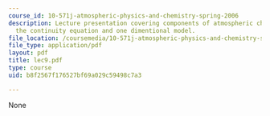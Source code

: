 ```yaml
---
course_id: 10-571j-atmospheric-physics-and-chemistry-spring-2006
description: Lecture presentation covering components of atmospheric chemistry models,
  the continuity equation and one dimentional model.
file_location: /coursemedia/10-571j-atmospheric-physics-and-chemistry-spring-2006/b8f2567f176527bf69a029c59498c7a3_lec9.pdf
file_type: application/pdf
layout: pdf
title: lec9.pdf
type: course
uid: b8f2567f176527bf69a029c59498c7a3

---
```

None